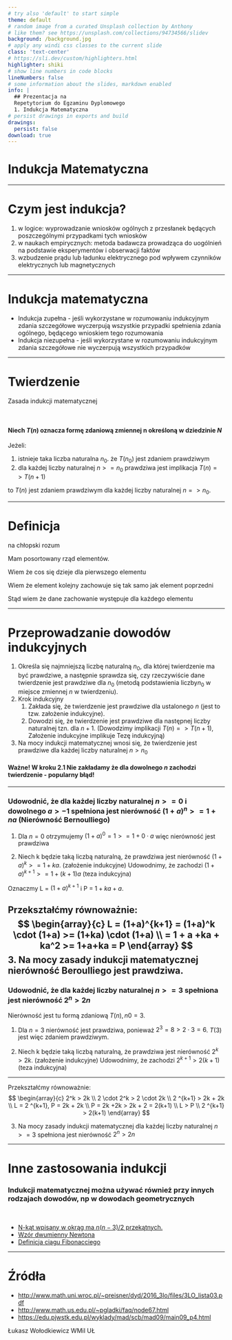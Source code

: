```yaml
---
# try also 'default' to start simple
theme: default
# random image from a curated Unsplash collection by Anthony
# like them? see https://unsplash.com/collections/94734566/slidev
background: /background.jpg
# apply any windi css classes to the current slide
class: 'text-center'
# https://sli.dev/custom/highlighters.html
highlighter: shiki
# show line numbers in code blocks
lineNumbers: false
# some information about the slides, markdown enabled
info: |
  ## Prezentacja na 
  Repetytorium do Egzaminu Dyplomowego
  1. Indukcja Matematyczna
# persist drawings in exports and build
drawings:
  persist: false
download: true
---
```


# Indukcja Matematyczna

---

# Czym jest indukcja?

1. w logice: wyprowadzanie wniosków ogólnych z przesłanek będących poszczególnymi przypadkami tych wniosków
2. w naukach empirycznych: metoda badawcza prowadząca do uogólnień na podstawie eksperymentów i obserwacji faktów
3. wzbudzenie prądu lub ładunku elektrycznego pod wpływem czynników elektrycznych lub magnetycznych

---

# Indukcja matematyczna

 -  Indukcja zupełna - jeśli wykorzystane w
rozumowaniu indukcyjnym zdania szczegółowe
wyczerpują wszystkie przypadki spełnienia zdania
ogólnego, będącego wnioskiem tego rozumowania
 -  Indukcja niezupełna - jeśli wykorzystane w
rozumowaniu indukcyjnym zdania szczegółowe nie
wyczerpują wszystkich przypadków 
---

# Twierdzenie
Zasada indukcji matematycznej

<br>

#### Niech $T(n)$ oznacza formę zdaniową zmiennej n określoną w dziedzinie $N$

Jeżeli:
1. istnieje taka liczba naturalna $n_0$. że $T(n_0)$ jest zdaniem prawdziwym
2. dla każdej liczby naturalnej $n >= n_0$ prawdziwa jest implikacja $T(n) => T(n+1)$

to $T(n)$ jest zdaniem prawdziwym dla każdej liczby naturalnej $n => n_0$.


---

# Definicja 
na chłopski rozum 


Mam posortowany rząd elementów.

Wiem że cos się dzieje dla pierwszego elementu

Wiem że element kolejny zachowuje się tak samo jak element poprzedni

Stąd wiem że dane zachowanie występuje dla każdego elementu


---

# Przeprowadzanie dowodów indukcyjnych

1. Określa się najmniejszą liczbę naturalną $n_0$, dla której twierdzenie ma być prawdziwe, a następnie
sprawdza się, czy rzeczywiście dane twierdzenie jest prawdziwe dla $n_0$ (metodą podstawienia liczby$n_0$  w miejsce zmiennej $n$ w twierdzeniu).
2. Krok indukcyjny
    1. Zakłada się, że twierdzenie jest prawdziwe dla ustalonego $n$ (jest to tzw. założenie 
    indukcyjne).
    2. Dowodzi się, że twierdzenie jest prawdziwe dla następnej liczby naturalnej tzn. dla $n+1$. (Dowodzimy implikacji $T(n)=>T(n+1)$, Założenie indukcyjne implikuje Tezę indukcyjną)
3. Na mocy indukcji matematycznej wnosi się, że twierdzenie jest prawdziwe dla każdej liczby 
naturalnej $n>n_0$


#### Ważne! W kroku 2.1 Nie zakładamy że dla dowolnego $n$ zachodzi twierdzenie - popularny błąd!
---

### Udowodnić, że dla każdej liczby naturalnej $n>=0$ i dowolnego $a>-1$ spełniona jest nierówność $(1+a)^n >= 1+na$ (Nierówność Bernoulliego)

1. Dla $n=0$ otrzymujemy $(1+a)^0 = 1 >= 1 + 0 \cdot a$ więc nierówność jest prawdziwa

2. Niech k będzie taką liczbą naturalną, że prawdziwa jest nierówność $(1+a)^k >= 1+ka$. (założenie indukcyjne) Udowodnimy, że zachodzi
$(1+a)^{k+1} >= 1+(k+1)a$ (teza indukcyjna)

Oznaczmy L =  $(1+a)^{k+1}$ i P = $1+ka+a$. 

Przekształćmy równoważnie:
$$
\begin{array}{c}
L = (1+a)^{k+1} = (1+a)^k \cdot (1+a) >= (1+ka) \cdot (1+a) \\
= 1 + a +ka + ka^2 >= 1+a+ka = P 
\end{array}
$$
3. Na mocy zasady indukcji matematycznej nierówność Beroulliego jest prawdziwa.
---

### Udowodnić, że dla każdej liczby naturalnej $n>=3$ spełniona jest nierówność $2^n>2n$

Nierówność jest tu formą zdaniową $T(n), n0 = 3$.

1. Dla $n = 3$ nierówność jest prawdziwa, ponieważ $2^3 = 8 > 2 \cdot 3 = 6$. $T(3)$ jest więc zdaniem prawdziwym.

2. Niech k będzie taką liczbą naturalną, że prawdziwa jest nierówność $2^k > 2k$. (założenie indukcyjne)
Udowodnimy, że zachodzi $2^{k+1} > 2(k+1)$ (teza indukcyjna) 

---

Przekształćmy równoważnie:
$$
\begin{array}{c}
2^k > 2k \\
2 \cdot 2^k > 2 \cdot 2k \\
2 ^{k+1} > 2k + 2k \\
L = 2 ^{k+1}, P = 2k + 2k \\
P = 2k +2k > 2k + 2 = 2(k+1) \\
L > P \\
2 ^{k+1} > 2(k+1)
\end{array}
$$

3. Na mocy zasady indukcji matematycznej dla każdej liczby naturalnej $n>=3$ spełniona jest nierówność $2^n>2n$
---

# Inne zastosowania indukcji

### Indukcji matematycznej można używać również przy innych rodzajach dowodów, np w dowodach geometrycznych
<br>

 - <a href="http://www.math.uni.wroc.pl/~newelski/dydaktyka/wdm-A/skrypt2/skrypt/node14.html">N-kąt wpisany w okrąg ma $n(n−3)/2$ przekątnych.</a>
 - <a href="https://brain.fuw.edu.pl/edu/index.php/Indukcja_matematyczna">Wzór dwumienny Newtona</a>
 - <a href="https://edu.pjwstk.edu.pl/wyklady/mad/scb/mad09/main09_p4.html">Definicja ciągu Fibonacciego</a>
---

# Źródła  

 - http://www.math.uni.wroc.pl/~preisner/dyd/2016_3lo/files/3LO_lista03.pdf
 - http://www.math.us.edu.pl/~pgladki/faq/node67.html
 - https://edu.pjwstk.edu.pl/wyklady/mad/scb/mad09/main09_p4.html

Łukasz Wołodkiewicz WMiI UŁ
